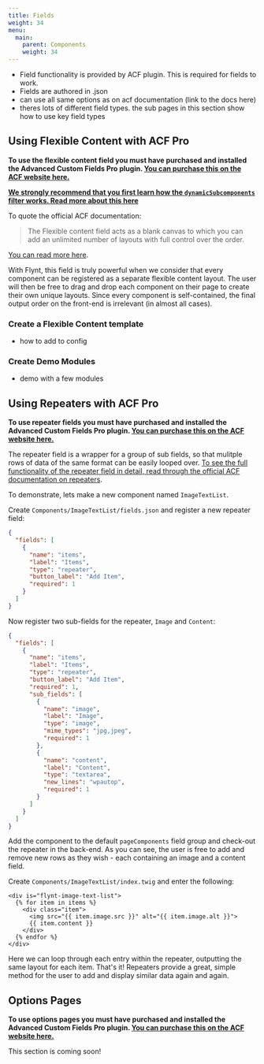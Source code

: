 ```yaml
---
title: Fields
weight: 34
menu:
  main:
    parent: Components
    weight: 34
---
```


- Field functionality is provided by ACF plugin. This is required for fields to work.
- Fields are authored in .json
- can use all same options as on acf documentation (link to the docs here)
- theres lots of different field types. the sub pages in this section show how to use key field types

<!-- TODO: Describe this link:
https://www.advancedcustomfields.com/resources/register-fields-via-php/ -->

## Using Flexible Content with ACF Pro

<div class="alert alert-info">
  <p><strong>To use the flexible content field you must have purchased and installed the Advanced Custom Fields Pro plugin. <a href="https://www.advancedcustomfields.com/pro/">You can purchase this on the ACF website here.</a></strong></p>
</div>

**[We strongly recommend that you first learn how the `dynamicSubcomponents` filter works. Read more about this here](dynamic-subcomponents.md)** 

To quote the official ACF documentation:

> The Flexible content field acts as a blank canvas to which you can add an unlimited number of layouts with full control over the order.

[You can read more here](https://www.advancedcustomfields.com/add-ons/flexible-content-field/).

With Flynt, this field is truly powerful when we consider that every component can be registered as a separate flexible content layout. The user will then be free to drag and drop each component on their page to create their own unique layouts. Since every component is self-contained, the final output order on the front-end is irrelevant (in almost all cases).

### Create a Flexible Content template
- how to add to config

### Create Demo Modules
- demo with a few modules

## Using Repeaters with ACF Pro

<div class="alert alert-info">
  <p><strong>To use repeater fields you must have purchased and installed the Advanced Custom Fields Pro plugin. <a href="https://www.advancedcustomfields.com/pro/">You can purchase this on the ACF website here.</a></strong></p>
</div>

The repeater field is a wrapper for a group of sub fields, so that mulitple rows of data of the same format can be easily looped over. [To see the full functionality of the repeater field in detail, read through the official ACF documentation on repeaters](https://www.advancedcustomfields.com/resources/repeater/).

To demonstrate, lets make a new component named `ImageTextList`.

Create `Components/ImageTextList/fields.json` and register a new repeater field:

```json
{
  "fields": [
    {
      "name": "items",
      "label": "Items",
      "type": "repeater",
      "button_label": "Add Item",
      "required": 1
    }
  ]
}
```

Now register two sub-fields for the repeater, `Image` and `Content`:

```json
{
  "fields": [
    {
      "name": "items",
      "label": "Items",
      "type": "repeater",
      "button_label": "Add Item",
      "required": 1,
      "sub_fields": [
        {
          "name": "image",
          "label": "Image",
          "type": "image",
          "mime_types": "jpg,jpeg",
          "required": 1
        },
        {
          "name": "content",
          "label": "Content",
          "type": "textarea",
          "new_lines": "wpautop",
          "required": 1
        }
      ]
    }
  ]
}
```

Add the component to the default `pageComponents` field group and check-out the repeater in the back-end. As you can see, the user is free to add and remove new rows as they wish - each containing an image and a content field.

Create `Components/ImageTextList/index.twig` and enter the following:

```twig
<div is="flynt-image-text-list">
  {% for item in items %}
    <div class="item">
      <img src="{{ item.image.src }}" alt="{{ item.image.alt }}">
      {{ item.content }}
    </div>
  {% endfor %}
</div>
```

Here we can loop through each entry within the repeater, outputting the same layout for each item. That's it! Repeaters provide a great, simple method for the user to add and display similar data again and again.

## Options Pages

<div class="alert alert-info">
  <p><strong>To use options pages you must have purchased and installed the Advanced Custom Fields Pro plugin. <a href="https://www.advancedcustomfields.com/pro/">You can purchase this on the ACF website here.</a></strong></p>
</div>

This section is coming soon!
